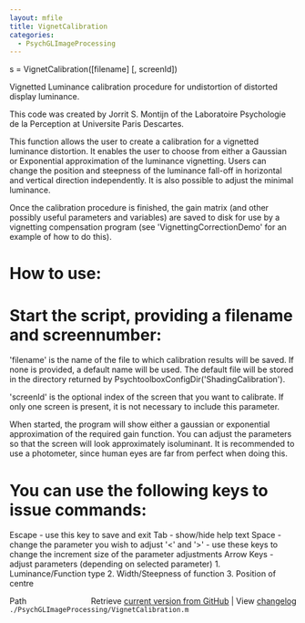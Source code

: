 ```yaml
---
layout: mfile
title: VignetCalibration
categories:
  - PsychGLImageProcessing
---
```


 s = VignetCalibration\(\[filename\] \[, screenId\]\)

 Vignetted Luminance calibration procedure for undistortion of distorted
 display luminance.

 This code was created by Jorrit S. Montijn of the Laboratoire Psychologie
 de la Perception at Universite Paris Descartes.

 This function allows the user to create a calibration for a vignetted
 luminance distortion. It enables the user to choose from either a
 Gaussian or Exponential approximation of the luminance vignetting. Users
 can change the position and steepness of the luminance fall\-off in
 horizontal and vertical direction independently. It is also possible to
 adjust the minimal luminance.

 Once the calibration procedure is finished, the gain matrix \(and other
 possibly useful parameters and variables\) are saved to disk for use by a
 vignetting compensation program \(see 'VignettingCorrectionDemo' for an
 example of how to do this\).

#  How to use:

#  Start the script, providing a filename and screennumber:

 'filename' is the name of the file to which calibration results will be
 saved. If none is provided, a default name will be used. The default file
 will be stored in the directory returned by PsychtoolboxConfigDir\('ShadingCalibration'\).

 'screenId' is the optional index of the screen that you want to
 calibrate. If only one screen is present, it is not necessary to include
 this parameter.

 When started, the program will show either a gaussian or exponential
 approximation of the required gain function. You can adjust the
 parameters so that the screen will look approximately isoluminant. It is
 recommended to use a photometer, since human eyes are far from perfect when
 doing this.

#  You can use the following keys to issue commands:

 Escape \-   use this key to save and exit
 Tab        \-   show/hide help text
 Space      \-   change the parameter you wish to adjust
 '<' and '\>'    \-   use these keys to change the increment size of the
                    parameter adjustments
 Arrow Keys \-   adjust parameters \(depending on selected parameter\)
                1. Luminance/Function type
                2. Width/Steepness of function
                3. Position of centre



<div class="code_header" style="text-align:right;">
  <span style="float:left;">Path&nbsp;&nbsp;</span> <span class="counter">Retrieve <a href=
  "https://raw.github.com/Psychtoolbox-3/Psychtoolbox-3/beta/./PsychGLImageProcessing/VignetCalibration.m">current version from GitHub</a> | View <a href=
  "https://github.com/Psychtoolbox-3/Psychtoolbox-3/commits/beta/./PsychGLImageProcessing/VignetCalibration.m">changelog</a></span>
</div>
<div class="code">
  <code>./PsychGLImageProcessing/VignetCalibration.m</code>
</div>
